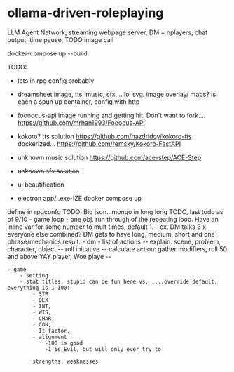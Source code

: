 # ollama-driven-roleplaying
LLM Agent Network, streaming webpage server, DM + nplayers, chat output, time pause, TODO image call

docker-compose up --build

TODO: 
- lots in rpg config probably 
- dreamsheet image, tts, music, sfx, ...lol svg. image overlay/ maps? is each a spun up container, config with http

- foooocus-api image running and getting hit. Don't want to fork.... https://github.com/mrhan1993/Fooocus-API
- kokoro? tts solution https://github.com/nazdridoy/kokoro-tts dockerized... https://github.com/remsky/Kokoro-FastAPI
- unknown music solution https://github.com/ace-step/ACE-Step
- ~~unknown sfx solution~~
- ui beautification
- electron app/ .exe-IZE docker compose up


define in rpgconfg TODO:
Big json...mongo in long long TODO, last todo as of 9/10
    - game loop
        - one obj, run through of the repeating loop. Have an inline var for some number to mult times, default 1. 
        - ex. DM talks 3 x everyone else combined? DM gets to have long, medium, short and one phrase/mechanics result.
    - dm
        - list of actions
        -- explain: scene, problem, character, object
        -- roll initiative
        -- calculate action: gather modifiers, roll 50 and above YAY player, Woe playe
        -- 

    - game
        - setting
        - stat titles, stupid can be fun here vs, ....override default, everything is 1-100: 
            - STR
            - DEX 
            - INT, 
            - WIS, 
            - CHAR, 
            - CON, 
            - It factor, 
            - alignment
                -100 is good
                -1 is Evil, but will only ever try to
                
            strengths, weaknesses